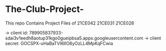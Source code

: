 # The-Club-Project-
This repo Contains Project Files of 21CE042 21CE031 21CE028


-> client id: 789905837933-sdai3v1eedh8aotup31kgo0gueipbsa5.apps.googleusercontent.com
-> client secret: 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
